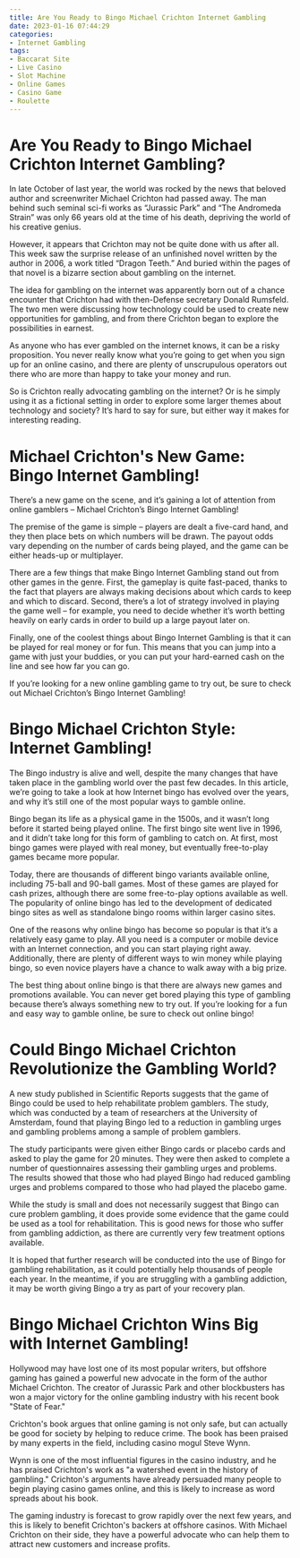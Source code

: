 ```yaml
---
title: Are You Ready to Bingo Michael Crichton Internet Gambling
date: 2023-01-16 07:44:29
categories:
- Internet Gambling
tags:
- Baccarat Site
- Live Casino
- Slot Machine
- Online Games
- Casino Game
- Roulette
---
```



#  Are You Ready to Bingo Michael Crichton Internet Gambling?

In late October of last year, the world was rocked by the news that beloved author and screenwriter Michael Crichton had passed away. The man behind such seminal sci-fi works as “Jurassic Park” and “The Andromeda Strain” was only 66 years old at the time of his death, depriving the world of his creative genius.

However, it appears that Crichton may not be quite done with us after all. This week saw the surprise release of an unfinished novel written by the author in 2006, a work titled “Dragon Teeth.” And buried within the pages of that novel is a bizarre section about gambling on the internet.

The idea for gambling on the internet was apparently born out of a chance encounter that Crichton had with then-Defense secretary Donald Rumsfeld. The two men were discussing how technology could be used to create new opportunities for gambling, and from there Crichton began to explore the possibilities in earnest.

As anyone who has ever gambled on the internet knows, it can be a risky proposition. You never really know what you’re going to get when you sign up for an online casino, and there are plenty of unscrupulous operators out there who are more than happy to take your money and run.

So is Crichton really advocating gambling on the internet? Or is he simply using it as a fictional setting in order to explore some larger themes about technology and society? It’s hard to say for sure, but either way it makes for interesting reading.

#  Michael Crichton's New Game: Bingo Internet Gambling!

There’s a new game on the scene, and it’s gaining a lot of attention from online gamblers – Michael Crichton’s Bingo Internet Gambling!

The premise of the game is simple – players are dealt a five-card hand, and they then place bets on which numbers will be drawn. The payout odds vary depending on the number of cards being played, and the game can be either heads-up or multiplayer.

There are a few things that make Bingo Internet Gambling stand out from other games in the genre. First, the gameplay is quite fast-paced, thanks to the fact that players are always making decisions about which cards to keep and which to discard. Second, there’s a lot of strategy involved in playing the game well – for example, you need to decide whether it’s worth betting heavily on early cards in order to build up a large payout later on.

Finally, one of the coolest things about Bingo Internet Gambling is that it can be played for real money or for fun. This means that you can jump into a game with just your buddies, or you can put your hard-earned cash on the line and see how far you can go.

If you’re looking for a new online gambling game to try out, be sure to check out Michael Crichton’s Bingo Internet Gambling!

#  Bingo Michael Crichton Style: Internet Gambling!

The Bingo industry is alive and well, despite the many changes that have taken place in the gambling world over the past few decades. In this article, we’re going to take a look at how Internet bingo has evolved over the years, and why it’s still one of the most popular ways to gamble online.

Bingo began its life as a physical game in the 1500s, and it wasn’t long before it started being played online. The first bingo site went live in 1996, and it didn’t take long for this form of gambling to catch on. At first, most bingo games were played with real money, but eventually free-to-play games became more popular.

Today, there are thousands of different bingo variants available online, including 75-ball and 90-ball games. Most of these games are played for cash prizes, although there are some free-to-play options available as well. The popularity of online bingo has led to the development of dedicated bingo sites as well as standalone bingo rooms within larger casino sites.

One of the reasons why online bingo has become so popular is that it’s a relatively easy game to play. All you need is a computer or mobile device with an Internet connection, and you can start playing right away. Additionally, there are plenty of different ways to win money while playing bingo, so even novice players have a chance to walk away with a big prize.

The best thing about online bingo is that there are always new games and promotions available. You can never get bored playing this type of gambling because there’s always something new to try out. If you’re looking for a fun and easy way to gamble online, be sure to check out online bingo!

#  Could Bingo Michael Crichton Revolutionize the Gambling World?

A new study published in Scientific Reports suggests that the game of Bingo could be used to help rehabilitate problem gamblers. The study, which was conducted by a team of researchers at the University of Amsterdam, found that playing Bingo led to a reduction in gambling urges and gambling problems among a sample of problem gamblers.

The study participants were given either Bingo cards or placebo cards and asked to play the game for 20 minutes. They were then asked to complete a number of questionnaires assessing their gambling urges and problems. The results showed that those who had played Bingo had reduced gambling urges and problems compared to those who had played the placebo game.

While the study is small and does not necessarily suggest that Bingo can cure problem gambling, it does provide some evidence that the game could be used as a tool for rehabilitation. This is good news for those who suffer from gambling addiction, as there are currently very few treatment options available.

It is hoped that further research will be conducted into the use of Bingo for gambling rehabilitation, as it could potentially help thousands of people each year. In the meantime, if you are struggling with a gambling addiction, it may be worth giving Bingo a try as part of your recovery plan.

#  Bingo Michael Crichton Wins Big with Internet Gambling!

Hollywood may have lost one of its most popular writers, but offshore gaming has gained a powerful new advocate in the form of the author Michael Crichton. The creator of Jurassic Park and other blockbusters has won a major victory for the online gambling industry with his recent book "State of Fear."

Crichton's book argues that online gaming is not only safe, but can actually be good for society by helping to reduce crime. The book has been praised by many experts in the field, including casino mogul Steve Wynn.

Wynn is one of the most influential figures in the casino industry, and he has praised Crichton's work as "a watershed event in the history of gambling." Crichton's arguments have already persuaded many people to begin playing casino games online, and this is likely to increase as word spreads about his book.

The gaming industry is forecast to grow rapidly over the next few years, and this is likely to benefit Crichton's backers at offshore casinos. With Michael Crichton on their side, they have a powerful advocate who can help them to attract new customers and increase profits.